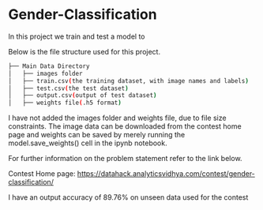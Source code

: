 # Gender-Classification

In this project we train and test a model to 

Below is the file structure used for this project.

```bash
├── Main Data Directory
│   ├── images folder
│   ├── train.csv(the training dataset, with image names and labels)
│   ├── test.csv(the test dataset)
│   ├── output.csv(output of test dataset)
│   ├── weights file(.h5 format)
```
I have not added the images folder and weights file, due to file size constraints. The image data can be downloaded from the contest home page and weights can be saved by merely running the model.save_weights() cell in the ipynb notebook.

For further information on the problem statement refer to the link below.

Contest Home page: https://datahack.analyticsvidhya.com/contest/gender-classification/

I have an output accuracy of 89.76% on unseen data used for the contest
